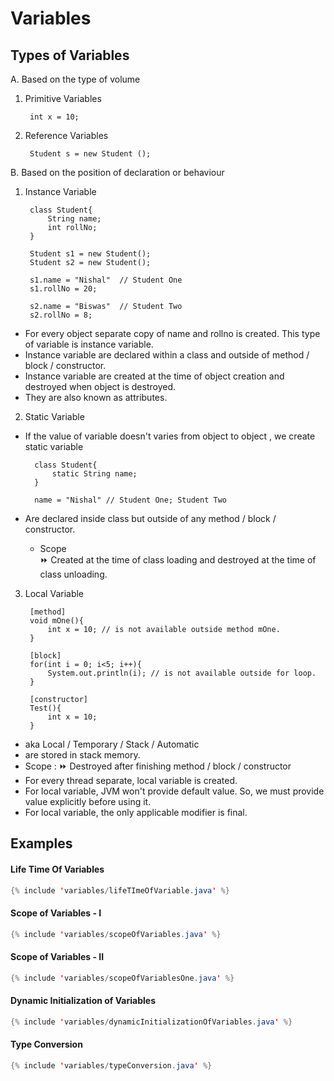 # Variables

## Types of Variables

A. Based on the type of volume
1. Primitive Variables

        int x = 10;
2. Reference Variables

        Student s = new Student ();

B. Based on the position of declaration or behaviour
1. Instance Variable

        class Student{
            String name;
            int rollNo;
        }
        
        Student s1 = new Student();
        Student s2 = new Student();

        s1.name = "Nishal"  // Student One
        s1.rollNo = 20;

        s2.name = "Biswas"  // Student Two
        s2.rollNo = 8;

- For every object separate copy of name and rollno is created. This type of variable is instance variable.
- Instance variable are declared within a class and outside of method / block / constructor.
- Instance variable are created at the time of object creation and destroyed when object is destroyed.
- They are also known as attributes.

2. Static Variable
- If the value of variable doesn't varies from object to object , we create static variable

        class Student{
            static String name;
        }

        name = "Nishal" // Student One; Student Two
- Are declared inside class but outside of any method / block / constructor.

    - Scope  
    ⏩ Created at the time of class loading and destroyed at the time of class unloading.

3. Local Variable

        [method]
        void mOne(){
            int x = 10; // is not available outside method mOne.
        }

        [block]
        for(int i = 0; i<5; i++){
            System.out.println(i); // is not available outside for loop.
        }

        [constructor]
        Test(){
            int x = 10;
        }

 - aka Local / Temporary / Stack / Automatic
 - are stored in stack memory.
 - Scope :
    ⏩ Destroyed after finishing method / block / constructor
 - For every thread separate, local variable is created.
 - For local variable, JVM won't provide default value. So, we must provide value explicitly before using it.
 - For local variable, the only applicable modifier is final. 

## Examples
#### Life Time Of Variables
```java
{% include 'variables/lifeTImeOfVariable.java' %}
```

#### Scope of Variables - I
```java
{% include 'variables/scopeOfVariables.java' %}
```

#### Scope of Variables - II
```java
{% include 'variables/scopeOfVariablesOne.java' %}
```


#### Dynamic Initialization of Variables
```java
{% include 'variables/dynamicInitializationOfVariables.java' %}
```

#### Type Conversion
```java
{% include 'variables/typeConversion.java' %}
```
